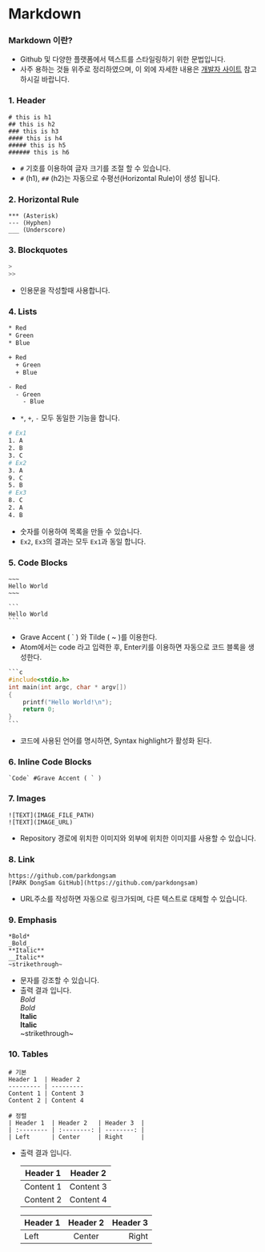 # Markdown

### Markdown 이란?
- Github 및 다양한 플랫폼에서 텍스트를 스타일링하기 위한 문법입니다.
- 사주 용하는 것들 위주로 정리하였으며, 이 외에 자세한 내용은 [개발자 사이트](http://daringfireball.net/projects/markdown/) 참고 하시길 바랍니다.

### 1. Header
```
# this is h1
## this is h2
### this is h3
#### this is h4
##### this is h5
###### this is h6
```
- `#` 기호를 이용하여 글자 크기를 조절 할 수 있습니다.
- `#` (h1), `##` (h2)는 자동으로 수평선(Horizontal Rule)이 생성 됩니다.

### 2. Horizontal Rule
```
*** (Asterisk)
--- (Hyphen)
___ (Underscore)
```

### 3. Blockquotes
```Bash
>
>>
```
- 인용문을 작성할때 사용합니다.

### 4. Lists
```Bash
* Red
* Green
* Blue

+ Red
  + Green
  + Blue

- Red
  - Green
    - Blue
```
- `*`, `+`, `-` 모두 동일한 기능을 합니다.

```Bash
# Ex1
1. A
2. B
3. C
# Ex2
3. A
9. C
5. B
# Ex3
8. C
2. A
4. B
```
- 숫자를 이용하여 목록을 만들 수 있습니다.
- `Ex2`, `Ex3`의 결과는 모두 `Ex1`과 동일 합니다.

### 5. Code Blocks
```
~~~
Hello World
~~~
```

~~~
```
Hello World
```
~~~
- Grave Accent ( \` ) 와 Tilde \( ~ )를 이용한다.
- Atom에서는 code 라고 입력한 후, Enter키를 이용하면 자동으로 코드 블록을 생성한다.

~~~c
```c
#include<stdio.h>
int main(int argc, char * argv[])
{
    printf("Hello World!\n");
    return 0;
}
```
~~~
- 코드에 사용된 언어를 명시하면, Syntax highlight가 활성화 된다.

### 6. Inline Code Blocks
```
`Code` #Grave Accent ( ` )
```

### 7. Images
```
![TEXT](IMAGE_FILE_PATH)
![TEXT](IMAGE_URL)
```
- Repository 경로에 위치한 이미지와 외부에 위치한 이미지를 사용할 수 있습니다.

### 8. Link
```
https://github.com/parkdongsam
[PARK DongSam GitHub](https://github.com/parkdongsam)
```
- URL주소를 작성하면 자동으로 링크가되며, 다른 텍스트로 대체할 수 있습니다.

### 9. Emphasis
```
*Bold*
_Bold_
**Italic**
__Italic**
~strikethrough~
```
- 문자를 강조할 수 있습니다.
- 출력 결과 입니다.  
  *Bold*  
  _Bold_  
  **Italic**  
  __Italic__   
  ~strikethrough~  

### 10. Tables
```
# 기본
Header 1  | Header 2
--------- | ---------
Content 1 | Content 3
Content 2 | Content 4

# 정렬
| Header 1  | Header 2   | Header 3  |
| :-------- | :--------: | --------: |
| Left      | Center     | Right     |   
```

- 출력 결과 입니다.

  Header 1  | Header 2
  --------- | ---------
  Content 1 | Content 3
  Content 2 | Content 4

  | Header 1  | Header 2   | Header 3  |
  | :-------- | :--------: | --------: |
  | Left      | Center     | Right     |
